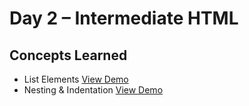 # Day 2 – Intermediate HTML

## Concepts Learned
- List Elements
  [View Demo](https://chaitanyakrishnakumar.github.io/web-kitchen/Day2/ListElements.html)
- Nesting & Indentation
  [View Demo](https://chaitanyakrishnakumar.github.io/web-kitchen/Day2/Nesting&Indentation.html)
